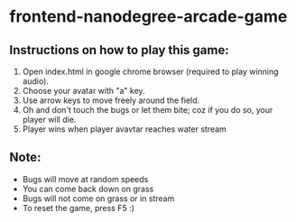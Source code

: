 frontend-nanodegree-arcade-game
===============================

Instructions on how to play this game:
--------------------------------------
1. Open index.html in google chrome browser (required to play winning audio).
2. Choose your avatar with "a" key.
3. Use arrow keys to move freely around the field.
4. Oh and don't touch the bugs or let them bite; coz if you do so, your player will die.
5. Player wins when player avavtar reaches water stream

Note:
-----
* Bugs will move at random speeds
* You can come back down on grass
* Bugs will not come on grass or in stream
* To reset the game, press F5 :)
